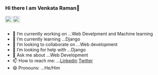 ### Hi there I am Venkata Raman👋

<a href="https://www.linkedin.com/in/venkata-raman/">
  <img align="left" alt="Venkata Raman's Linkdein" width="22px" src="https://cdn.jsdelivr.net/npm/simple-icons@v3/icons/linkedin.svg" />
</a>
<a href="https://twitter.com/rvenky_raman">
  <img align="left" alt="Venkata Raman's Twitter" width="22px" src="https://cdn.jsdelivr.net/npm/simple-icons@v3/icons/twitter.svg" />
</a>
<br />
<br/>

- 🔭 I’m currently working on ...Web Develpment and Machine learning
- 🌱 I’m currently learning ...Django
- 👯 I’m looking to collaborate on ...Web development
- 🤔 I’m looking for help with ...Django
- 💬 Ask me about ...Web Development
- 📫 How to reach me: ...[Linkedin](https://www.linkedin.com/in/venkata-raman/) [Twitter](https://twitter.com/rvenky_raman)
- 😄 Pronouns: ...He/Him

